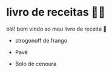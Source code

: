 # livro de receitas :man_cook:

olá! bem vindo ao meu livro de receita :wave:

- strogonoff de frango

- Pavê

- Bolo de cenoura

  
